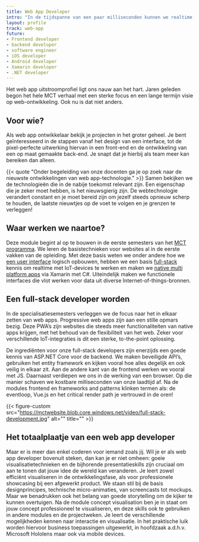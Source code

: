 ```yaml
---
title: Web App Developer
intro: "In de tijdspanne van een paar milliseconden kunnen we realtime communiceren met mensen over de hele wereld. We leren hoe dit veilig, snel en efficiënt gaat. Dit voor elkaar krijgen doe je door hard te werken: het ontwikkelen van websites met oog voor de details van een intuïtieve interface tot een veilige en schaalbare back-end."
layout: profile
track: web-app
future:
- Frontend developer
- backend developer
- software engineer
- iOS developer
- Android developer
- Xamarin developer
- .NET developer
---
```

<!-- TODO: modules in overlay? -->

Het web app uitstroomprofiel ligt ons nauw aan het hart. Jaren geleden begon het hele MCT verhaal met een sterke focus en een lange termijn visie op web-ontwikkeling. Ook nu is dat niet anders.

## Voor wie?
Als web app ontwikkelaar bekijk je projecten in het groter geheel. Je bent geïnteresseerd in de stappen vanaf het design van een interface, tot de pixel-perfecte uitwerking hiervan in een front-end en de ontwikkeling van een op maat gemaakte back-end. Je snapt dat je hierbij als team meer kan bereiken dan alleen.

{{< quote "Onder begeleiding van onze docenten ga je op zoek naar de nieuwste ontwikkelingen van web app-technologie." >}}
Samen bekijken we de technologieën die in de nabije toekomst relevant zijn.
Een eigenschap die je zeker moet hebben, is het nieuwsgierig zijn. De webtechnologie verandert constant en je moet bereid zijn om jezelf steeds opnieuw  scherp te houden, de laatste nieuwtjes op de voet te volgen en je grenzen te verleggen!


## Waar werken we naartoe?
Deze module begint al op te bouwen in de eerste semesters van het [MCT programma](/programma). We leren de basistechnieken voor websites al in de eerste vakken van de opleiding. Met deze basis weten we onder andere hoe we [een user interface](/programma/user-interface-design) logisch opbouwen, hebben we een basis [full-stack](/programma/device-programming-1) kennis om realtime met IoT-devices te werken en maken we [native multi platform apps](/programma/device-programming-1) via Xamarin met C#.
Uiteindelijk maken we functionele interfaces die vlot werken voor data uit diverse Internet-of-things-bronnen.

## Een full-stack developer worden
In de specialisatiesemesters verleggen we de focus naar het in elkaar zetten van web apps. Progressive web apps zijn aan een stille opmars bezig. Deze PWA’s zijn websites die steeds meer functionaliteiten van native apps krijgen, met het behoud van de flexibiliteit van het web. Zeker voor verschillende IoT-integraties is dit een sterke, to-the-point oplossing.

De ingrediënten voor onze full-stack developers zijn enerzijds een goede kennis van ASP.NET Core voor de backend. We maken beveiligde API’s, gebruiken het entity framework en kijken vooral hoe alles degelijk en ook veilig in elkaar zit.
Aan de andere kant van de frontend werken we vooral met JS. Daarnaast verdiepen we ons in de werking van een browser. Op die manier schaven we kostbare milliseconden van onze laadtijd af. Na de modules frontend en frameworks and patterns klinken termen als: de eventloop, Vue.js en het critical render path je vertrouwd in de oren!

{{< figure-custom src="https://mctwebsite.blob.core.windows.net/video/full-stack-development.jpg" alt="" title="" >}}

## Het totaalplaatje van een web app developer
Maar er is meer dan enkel coderen voor iemand zoals jij. Wil je er als web app developer bovenuit steken, dan kan je er niet omheen: goeie visualisatietechnieken en de bijhorende presentatieskills zijn cruciaal om aan te tonen dat jouw idee de wereld kan veranderen.
Je leert zowel efficiënt visualiseren in de ontwikkelingsfase, als voor professionele showcasing bij een afgewerkt product. We staan stil bij de basis designprincipes, technische micro-animaties, van screencasts tot mockups. Maar we benadrukken ook het belang van goede storytelling om de kijker te kunnen overtuigen. Na de module concept visualisation ben je in staat om jouw concept professioneel te visualiseren, en deze skills ook te gebruiken in andere modules en de projectweken. Je leert de verschillende mogelijkheden kennen naar interactie en visualisatie. In het praktische luik worden hiervoor business toepassingen uitgewerkt, in hoofdzaak a.d.h.v. Microsoft Hololens maar ook via mobile devices.
